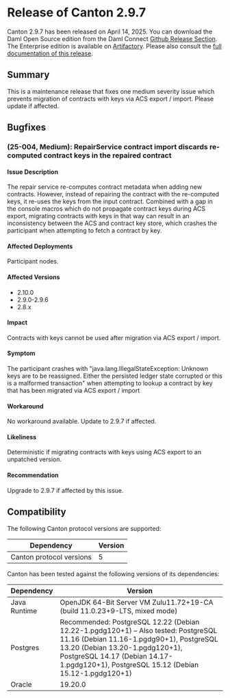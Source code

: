 # Release of Canton 2.9.7

Canton 2.9.7 has been released on April 14, 2025. You can download the Daml Open Source edition from the Daml Connect [Github Release Section](https://github.com/digital-asset/daml/releases/tag/v2.9.7). The Enterprise edition is available on [Artifactory](https://digitalasset.jfrog.io/artifactory/canton-enterprise/canton-enterprise-2.9.7.zip).
Please also consult the [full documentation of this release](https://docs.daml.com/2.9.7/canton/about.html).

## Summary

This is a maintenance release that fixes one medium severity issue which prevents migration of contracts with keys via ACS export / import. Please update if affected.

## Bugfixes

### (25-004, Medium): RepairService contract import discards re-computed contract keys in the repaired contract

#### Issue Description
The repair service re-computes contract metadata when adding new contracts.
However, instead of repairing the contract with the re-computed keys, it re-uses the keys from the input contract.
Combined with a gap in the console macros which do not propagate contract keys during ACS export,
migrating contracts with keys in that way can result in an inconsistency between the ACS and contract key store,
which crashes the participant when attempting to fetch a contract by key.

#### Affected Deployments
Participant nodes.

#### Affected Versions
- 2.10.0
- 2.9.0-2.9.6
- 2.8.x

#### Impact
Contracts with keys cannot be used after migration via ACS export / import.

#### Symptom
The participant crashes with
"java.lang.IllegalStateException: Unknown keys are to be reassigned. Either the persisted ledger state corrupted or this is a malformed transaction"
when attempting to lookup a contract by key that has been migrated via ACS export / import

#### Workaround
No workaround available. Update to 2.9.7 if affected.

#### Likeliness
Deterministic if migrating contracts with keys using ACS export to an unpatched version.

#### Recommendation
Upgrade to 2.9.7 if affected by this issue.

## Compatibility

The following Canton protocol versions are supported:

| Dependency                 | Version                    |
|----------------------------|----------------------------|
| Canton protocol versions   | 5          |

Canton has been tested against the following versions of its dependencies:

| Dependency                 | Version                    |
|----------------------------|----------------------------|
| Java Runtime               | OpenJDK 64-Bit Server VM Zulu11.72+19-CA (build 11.0.23+9-LTS, mixed mode)               |
| Postgres                   | Recommended: PostgreSQL 12.22 (Debian 12.22-1.pgdg120+1) – Also tested: PostgreSQL 11.16 (Debian 11.16-1.pgdg90+1), PostgreSQL 13.20 (Debian 13.20-1.pgdg120+1), PostgreSQL 14.17 (Debian 14.17-1.pgdg120+1), PostgreSQL 15.12 (Debian 15.12-1.pgdg120+1)           |
| Oracle                     | 19.20.0             |

